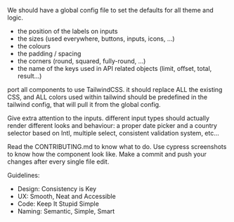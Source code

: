 
We should have a global config file to set the defaults for all theme and logic. 

- the position of the labels on inputs
- the sizes (used everywhere, buttons, inputs, icons, ...)
- the colours
- the padding / spacing
- the corners (round, squared, fully-round, ...)
- the name of the keys used in API related objects (limit, offset, total, result...)


port all components to use TailwindCSS. it should replace ALL the existing CSS, and ALL colors used within tailwind should be predefined in the tailwind config, that will pull it from the global config.

Give extra attention to the inputs. different input types should actually render different looks and behaviour: a proper date picker and a country selector based on Intl, multiple select, consistent validation system, etc...


Read the CONTRIBUTING.md to know what to do.
Use cypress screenshots to  know how the component look like.
Make a commit and push your changes after every single file edit.


Guidelines: 
- Design: Consistency is Key
- UX: Smooth, Neat and Accessible
- Code: Keep It Stupid Simple
- Naming: Semantic, Simple, Smart